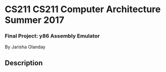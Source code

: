# CS211 CS211 Computer Architecture Summer 2017
### Final Project: y86 Assembly Emulator
By Jarisha Olanday
## Description
